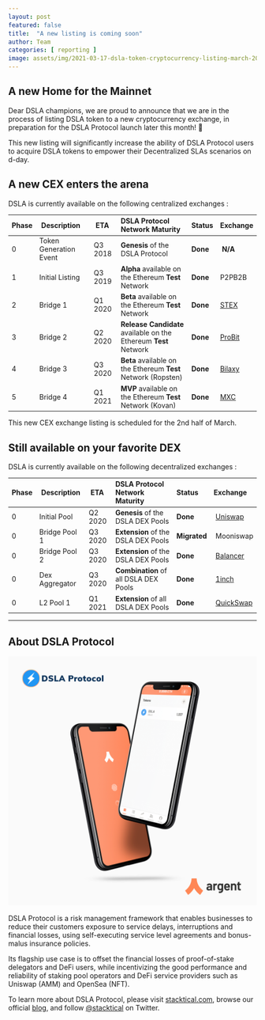 ```yaml
---
layout: post
featured: false
title:  "A new listing is coming soon"
author: Team
categories: [ reporting ]
image: assets/img/2021-03-17-dsla-token-cryptocurrency-listing-march-2021-fintech-legaltech-insurtech-defi.jpg
---
```


## A new Home for the Mainnet

Dear DSLA champions, we are proud to announce that we are in the process of listing DSLA token to a new cryptocurrency exchange, in preparation for the DSLA Protocol launch later this month! 🎉

This new listing will significantly increase the ability of DSLA Protocol users to acquire DSLA tokens to empower their Decentralized SLAs scenarios on d-day.

## A new CEX enters the arena

DSLA is currently available on the following centralized exchanges :

| Phase        | Description           | ETA           | DSLA Protocol Network Maturity | Status           | Exchange 
| :------------- | :------------- | :------------- | :------------- | :------------- | :------------- |
| 0 | Token Generation Event| Q3 2018 | **Genesis** of the DSLA Protocol | **Done** | **N/A**
| 1 | Initial Listing | Q3 2019 | **Alpha** available on the Ethereum **Test** Network | **Done** | P2PB2B
| 2 | Bridge 1 | Q1 2020 | **Beta** available on the Ethereum **Test** Network  | **Done** | [STEX](https://app.stex.com/en/trade/pair/ETH/DSLA/1)
| 3 | Bridge 2 | Q2 2020 | **Release Candidate** available on the Ethereum **Test** Network  | **Done** | [ProBit](https://www.probit.com/app/exchange/DSLA-USDT)
| 4 | Bridge 3 | Q3 2020 | **Beta** available on the Ethereum **Test** Network (Ropsten) | **Done**  | [Bilaxy](https://bilaxy.com/trade/DSLA_USDT)
| 5 | Bridge 4 | Q1 2021 | **MVP** available on the Ethereum **Test** Network (Kovan)  | **Done**  | [MXC](https://www.mxc.com/trade/pro#DSLA_USDT)

This new CEX exchange listing is scheduled for the 2nd half of March.

## Still available on your favorite DEX

DSLA is currently available on the following decentralized exchanges :


| Phase        | Description           | ETA           | DSLA Protocol Network Maturity | Status           | Exchange 
| :------------- | :------------- | :------------- | :------------- | :------------- | :------------- |
| 0 | Initial Pool | Q2 2020 | **Genesis** of the DSLA DEX Pools | **Done** | [Uniswap](https://uniswap.info/pair/0xd0fbb87e47da9987d345dbdf3a34d4266cf5ebe9)
| 0 | Bridge Pool 1 | Q3 2020 | **Extension** of the DSLA DEX Pools | **Migrated** | Mooniswap
| 0 | Bridge Pool 2 | Q3 2020 | **Extension** of the DSLA DEX Pools | **Done** | [Balancer](https://pools.balancer.exchange/#/pool/0xdff4f867855fd7db4d240b60fd0a88f6a049427a/)
| 0 | Dex Aggregator | Q3 2020 | **Combination** of all DSLA DEX Pools | **Done** | [1inch](https://1inch.exchange/#/ETH/DSLA)  
| 0 | L2 Pool 1 | Q1 2021 | **Extension** of all DSLA DEX Pools | **Done** | [QuickSwap](https://info.quickswap.exchange/pair/0xeeb92e3cb8e38375e2c20201e9b9fb8740d0133f)  

___


## About DSLA Protocol

[![DSLA Token, now on Argent wallet](/assets/img/2020-08-26-dsla-token-available-on-Argent-keyless-wallet-screenshot.jpg)](https://stacktical.com)

DSLA Protocol is a risk management framework that enables businesses to reduce their customers exposure to service delays, interruptions and financial losses, using self-executing service level agreements and bonus-malus insurance policies.

Its flagship use case is to offset the financial losses of proof-of-stake delegators and DeFi users, while incentivizing the good performance and reliability of staking pool operators and DeFi service providers such as Uniswap (AMM) and OpenSea (NFT).

To learn more about DSLA Protocol, please visit [stacktical.com](https://stacktical.com), browse our official [blog](https://blog.stacktical.com), and follow [@stacktical](https://twitter.com/Stacktical) on Twitter.